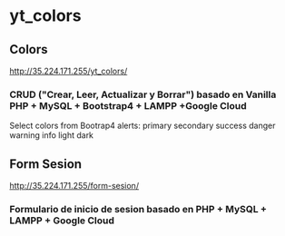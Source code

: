 # yt_colors

## Colors

http://35.224.171.255/yt_colors/

### CRUD ("Crear, Leer, Actualizar y Borrar") basado en Vanilla PHP + MySQL + Bootstrap4 + LAMPP +Google Cloud

Select colors from Bootrap4 alerts:
primary 
secondary
success
danger
warning
info
light
dark

## Form Sesion

http://35.224.171.255/form-sesion/

### Formulario de inicio de sesion basado en PHP + MySQL + LAMPP + Google Cloud

